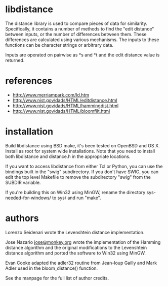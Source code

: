 
# libdistance

The distance library is used to compare pieces of data for similarity. Specifically, it contains a number of methods to find the "edit distance" between inputs, or the number of differences between them. These differences are calculated using various mechanisms. The inputs to these functions can be character strings or arbitrary data.

Inputs are operated on pairwise as *s and *t and the edit distance value is returned.

# references

* http://www.merriampark.com/ld.htm
* http://www.nist.gov/dads/HTML/editdistance.html
* http://www.nist.gov/dads/HTML/hammingdist.html
* http://www.nist.gov/dads/HTML/bloomfilt.html

# installation

Build libdistance using BSD make, it's been tested on OpenBSD and OS X. Install as root for system wide installations. Note that you need to install both libdistance and distance.h in the appropriate locations.

If you want to access libdistance from either Tcl or Python, you can use the bindings built in the "swig" subdirectory. If you don't have SWIG, you can edit the top level Makefile to remove the subdirectory "swig" from the SUBDIR variable.

If you're building this on Win32 using MinGW, rename the directory sys-needed-for-windows/ to sys/ and run "make".

# authors

Lorenzo Seidenari wrote the Levenshtein distance implementation.

Jose Nazario <jose@monkey.org> wrote the implementation of the Hamming distance algorithm and the original modifications to the Levenshtein distance algorithm and ported the software to Win32 using MinGW.

Evan Cooke adapted the adler32 routine from Jean-loup Gailly and Mark Adler used in the bloom_distance() function.

See the manpage for the full list of author credits.

